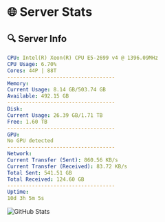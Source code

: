 # 🌐 Server Stats
## 🔍 Server Info
```yaml
CPU: Intel(R) Xeon(R) CPU E5-2699 v4 @ 1396.09MHz
CPU Usage: 6.70%
Cores: 44P | 88T
-----------------------------------
Memory:
Current Usage: 8.14 GB/503.74 GB
Available: 492.15 GB
-----------------------------------
Disk:
Current Usage: 26.39 GB/1.71 TB
Free: 1.60 TB
-----------------------------------
GPU:
No GPU detected
-----------------------------------
Network:
Current Transfer (Sent): 860.56 KB/s
Current Transfer (Received): 83.72 KB/s
Total Sent: 541.51 GB
Total Received: 124.60 GB
-----------------------------------
Uptime:
10d 3h 5m 5s
```
![GitHub Stats](https://img.shields.io/badge/Updated-2025-04-29_20:13:53-blue)